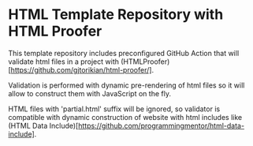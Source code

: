 # HTML Template Repository with HTML Proofer

This template repository includes preconfigured GitHub Action that will validate html files in a project with (HTMLProofer)[https://github.com/gjtorikian/html-proofer/].

Validation is performed with dynamic pre-rendering of html files so it will allow to construct them with JavaScript on the fly.

HTML files with 'partial.html' suffix will be ignored, so validator is compatible with dynamic construction of website with html includes like (HTML Data Include)[https://github.com/programmingmentor/html-data-include].

<!-- Our Team:
    Anton Skochylias
    Pavlo Antokhiv
    Natalia Bilokur
    Anton Baider
    Serhii Borokh
    Kuzmich Nadiia
    Serhii Voropaiev
    Diana Shtangret
    Serhii Vivdenko
    Farzam Tehrani
    Ihor Pavlenko
-->

